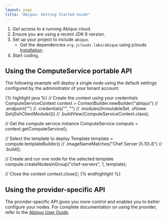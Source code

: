 ```yaml
---
layout: page
title: "Abiquo: Getting Started Guide"
---
```


1. Get access to a running Abiquo cloud.
2. Ensure you are using a recent JDK 6 version.
3. Set up your project to include `abiquo`.
	* Get the dependencies `org.jclouds.labs/abiquo` using jclouds [Installation](/gettingstarted/installation-guide).
4. Start coding.

## Using the ComputeService portable API

The following example will deploy a single node using the default settings configured by the administrator of your tenant account:

{% highlight java %}
// Create the context using your credentials
ComputeServiceContext context = ContextBuilder.newBuilder("abiquo") //
    .endpoint("<the abiquo endpoint>") //
    .credentials("<your login>", "<your password>") //
    .modules(ImmutableSet.<Module> of(new SshjSshClientModule())) //
    .buildView(ComputeServiceContext.class);

// Get the compute service instance
ComputeService compute = context.getComputeService();

// Select the template to deploy
Template template = compute.templateBuilder() //
    .imageNameMatches("Chef Server 0\\.10\\.8") //
    .build();

// Create and run one node for the selected template
compute.createNodesInGroup("chef-servers", 1, template);

// Close the context
context.close();
{% endhighlight %}

## Using the provider-specific API

The provider-specific API gives you more control and enables you to better configure your nodes. For complete documentation on using the provider, refer to the [Abiquo User Guide](/guides/abiquo-cloud).

